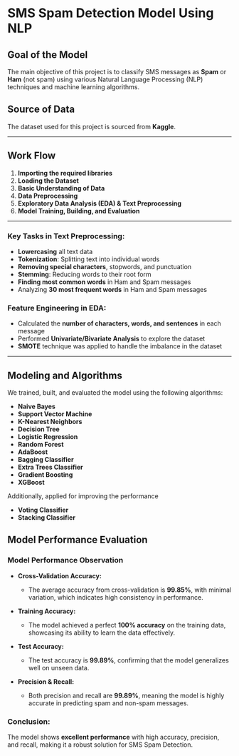 # **SMS Spam Detection Model Using NLP** 

## **Goal of the Model**

The main objective of this project is to classify SMS messages as **Spam** or **Ham** (not spam) using various Natural Language Processing (NLP) techniques and machine learning algorithms.

## **Source of Data**

The dataset used for this project is sourced from **Kaggle**.

---

## **Work Flow**

1. **Importing the required libraries**
2. **Loading the Dataset**
3. **Basic Understanding of Data**
4. **Data Preprocessing**
5. **Exploratory Data Analysis (EDA) & Text Preprocessing**
6. **Model Training, Building, and Evaluation**


---

### **Key Tasks in Text Preprocessing:**

- **Lowercasing** all text data
- **Tokenization**: Splitting text into individual words
- **Removing special characters**, stopwords, and punctuation
- **Stemming**: Reducing words to their root form
- **Finding most common words** in Ham and Spam messages
- Analyzing **30 most frequent words** in Ham and Spam messages

### **Feature Engineering in EDA:**

- Calculated the **number of characters, words, and sentences** in each message
- Performed **Univariate/Bivariate Analysis** to explore the dataset
- **SMOTE** technique was applied to handle the imbalance in the dataset

---

## **Modeling and Algorithms**

We trained, built, and evaluated the model using the following algorithms:

- **Naive Bayes**
- **Support Vector Machine**
- **K-Nearest Neighbors**
- **Decision Tree**
- **Logistic Regression**
- **Random Forest**
- **AdaBoost**
- **Bagging Classifier**
- **Extra Trees Classifier**
- **Gradient Boosting**
- **XGBoost**

Additionally, applied for improving the performance

- **Voting Classifier**
- **Stacking Classifier**


## **Model Performance Evaluation**

### **Model Performance Observation**

- **Cross-Validation Accuracy:**
  - The average accuracy from cross-validation is **99.85%**, with minimal variation, which indicates high consistency in performance.
  
- **Training Accuracy:**
  - The model achieved a perfect **100% accuracy** on the training data, showcasing its ability to learn the data effectively.
  
- **Test Accuracy:**
  - The test accuracy is **99.89%**, confirming that the model generalizes well on unseen data.
  
- **Precision & Recall:**
  - Both precision and recall are **99.89%**, meaning the model is highly accurate in predicting spam and non-spam messages.

### **Conclusion:**

The model shows **excellent performance** with high accuracy, precision, and recall, making it a robust solution for SMS Spam Detection.
